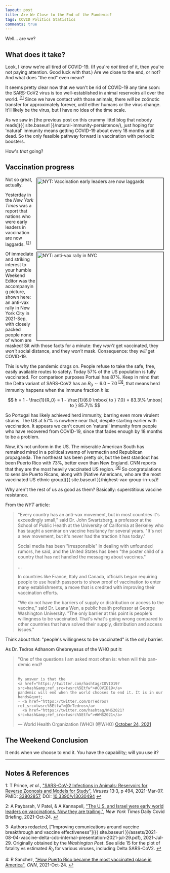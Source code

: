 ```yaml
---
layout: post
title: Are We Close to the End of the Pandemic?
tags: COVID Politics Statistics
comments: true
---
```


Well&hellip; are we?  


## What does it take?  

Look, I know we're all tired of COVID-19.  (If you're _not_ tired of it, then you're not
paying attention.  Good luck with that.)  Are we close to the end, or not?  And what does
"the end" even mean?  

It seems pretty clear now that we won't be rid of COVID-19 any time soon: the SARS-CoV2
virus is too well-established in animal reservoirs all over the 
world. <sup id="fn1a">[[1]](#fn1)</sup>  Since we have contact with those animals, there
_will be_ zo&ouml;notic transfer for approximately forever, until either humans or the
virus change.  It'll likely be the virus, but I have no idea of the time scale.  

As we saw in [the previous post on this crummy littel blog that nobody reads]({{ site.baseurl }}/natural-immunity-persistence/),
just hoping for 'natural' immunity means getting COVID-19 about every 18 months until
dead.  So the only feasible pathway forward is vaccination with periodic boosters.  

How's _that_ going?  


## Vaccination progress  

<img src="{{ site.baseurl }}/images/2021-10-25-are-we-close-to-the-end-nyt-1.jpg" width="400" height="225" alt="NYT: Vaccination early leaders are now laggards" title="NYT: Vaccination early leaders are now laggards" style="float: right; margin: 3px 3px 3px 3px; border: 1px solid #000000;">
<img src="{{ site.baseurl }}/images/2021-10-25-are-we-close-to-the-end-nyt-2.jpg" width="400" height="279" alt="NYT: anti-vax rally in NYC" title="NYT: anti-vax rally in NYC" style="float: right; margin: 3px 3px 3px 3px; border: 1px solid #000000;">
Not so great, actually.  

Yesterday in the _New York Times_ was a report that nations who were early leaders in
vaccination are now laggards. <sup id="fn2a">[[2]](#fn2)</sup>  

Of immediate and striking interest to your humble Weekend Editor was the accompanying
picture, shown here: an anti-vax rally in New York City in 2021-Sep, with closely packed
people none of whom are masked!  Sit with those facts for a minute: they _won't_ get
vaccinated, they _won't_ social distance, and they _won't_ mask.  Consequence: they _will_
get COVID-19.  

This is why the pandemic drags on.  People refuse to take the safe, free, easily available
routes to safety.  Today 57% of the US population is fully vaccinated.  For comparison
purposes Portual has 87%.  Keep in mind that the Delta variant of SARS-CoV2 has an $R_0
\sim 6.0 - 7.0$ <sup id="fn3a">[[3]](#fn3)</sup>, that means herd immunity happens when
the immune fraction $h$ is:  

$$
h = 1 - \frac{1}{R_0} = 1 - \frac{1}{6.0 \mbox{ to } 7.0} = 83.3\% \mbox{ to } 85.7\%
$$

So Portugal has likely achieved herd immunity, barring even more virulent strains.  The US
at 57% is nowhere near that, despite starting earlier with vaccination.  It appears we can't
count on 'natural' immunity from people who have recovered from COVID-19, since that fades
enough by 18 months to be a problem.  

Now, it's not uniform in the US.  The miserable American South has remained mired in a
political swamp of ivermectin and Republican propaganda.  The northeast has been pretty
ok, but the best standout has been Puerto Rico with 73%, better even than New England.
CNN reports that they are the most heavily vaccinated US
region. <sup id="fn4a">[[4]](#fn4)</sup> So congratulations to sensible Puerto Ricans,
along with
[Native Americans, who are the most vaccinated US ethnic group]({{ site.baseurl }}/highest-vax-group-in-us/)!  

Why aren't the rest of us as good as them?  Basically: superstitious vaccine resistance.  

From the _NYT_ article:  

> "Every country has an anti-vax movement, but in most countries it's exceedingly small,"
> said Dr. John Swartzberg, a professor at the School of Public Health at the University
> of California at Berkeley who has taught a seminar on vaccine hesitancy for several
> years. "It's not a new movement, but it's never had the traction it has today."  
>  
> Social media has been "irresponsible" in dealing with unfounded rumors, he said, and the
> United States has been "the poster child of a country that has not handled the messaging
> about vaccines."  
>  
> &hellip;  
>  
> In countries like France, Italy and Canada, officials began requiring people to use
> health passports to show proof of vaccination to enter many establishments, a move that
> is credited with improving their vaccination efforts.  
>  
> "We do not have the barriers of supply or distribution or access to the vaccine," said
> Dr. Leana Wen, a public health professor at George Washington University. "The only
> barrier at this point is people's willingness to be vaccinated. That's what's going
> wrong compared to other countries that have solved their supply, distribution and access
> issues."  

Think about that: "people's willingness to be vaccinated" is the only barrier.  

As Dr. Tedros Adhanom Ghebreyesus of the WHO put it:  

<blockquote class="twitter-tweet">
  <p lang="en" dir="ltr">
    &quot;One of the questions I am asked most often is: when will this pandemic end?
	<br><br>
	
	My answer is that the
    <a href="https://twitter.com/hashtag/COVID19?src=hash&amp;ref_src=twsrc%5Etfw">#COVID19</a>
	pandemic will end when the world chooses to end it. It is in our hands&quot;
    - <a href="https://twitter.com/DrTedros?ref_src=twsrc%5Etfw">@DrTedros</a>
      <a href="https://twitter.com/hashtag/WHS2021?src=hash&amp;ref_src=twsrc%5Etfw">#WHS2021</a>
  </p>&mdash; World Health Organization (WHO) (@WHO) <a href="https://twitter.com/WHO/status/1452383047547039747?ref_src=twsrc%5Etfw">October 24, 2021</a>
</blockquote>
<script async src="https://platform.twitter.com/widgets.js"></script>


## The Weekend Conclusion  

It ends when we choose to end it.  You have the capability; will you use it?  

---

## Notes &amp; References  

<!--
<sup id="fn1a">[[1]](#fn1)</sup>

<a id="fn1">1</a>: ***, ["***"](***), *** [↩](#fn1a)  

<img src="{{ site.baseurl }}/images/***" width="400" height="***" alt="***" title="***" style="float: right; margin: 3px 3px 3px 3px; border: 1px solid #000000;">

<iframe width="400" height="224" src="***" allow="accelerometer; encrypted-media; gyroscope; picture-in-picture" allowfullscreen style="float: right; margin: 3px 3px 3px 3px; border: 1px solid #000000;"></iframe>
-->

<a id="fn1">1</a>: T Prince, _et al._, ["SARS-CoV-2 Infections in Animals: Reservoirs for Reverse Zoonosis and Models for Study"](https://www.ncbi.nlm.nih.gov/pmc/articles/PMC8002747/), _Viruses_ 13:3, p 494, 2021-Mar-07. PMID: [33802857](https://pubmed.ncbi.nlm.nih.gov/33802857/), DOI: [10.3390/v13030494](https://dx.doi.org/10.3390/v13030494) [↩](#fn1a)  

<a id="fn2">2</a>: A Paybarah, V Patel, &amp; A Kannapell, ["The U.S. and Israel were early world leaders on vaccinations. Now they are trailing."](https://www.nytimes.com/2021/10/24/world/united-states-israel-vaccination-rates.html), _New York Times_ Daily Covid Briefing, 2021-Oct-24. [↩](#fn2a)  

<a id="fn3">3</a>: Authors redacted, ["Improving comunications around vaccine breakthrough and vaccine effectiveness"]({{ site.baseurl }}/assets/2021-08-04-vaccine-delta-cdc-internal-presentation-2021-jul-29.pdf), 2021-Jul-29.  Originally obtained by the _Washington Post_.  See slide 15 for the plot of fatality vs estimated $R_0$ for various viruses, including Delta SARS-CoV2. [↩](#fn3a)  

<a id="fn4">4</a>: R Sanchez, ["How Puerto Rico became the most vaccinated place in America"](https://www.cnn.com/2021/10/24/us/puerto-rico-covid-vaccination-rate/index.html), _CNN_, 2021-Oct-24. [↩](#fn4a)  

